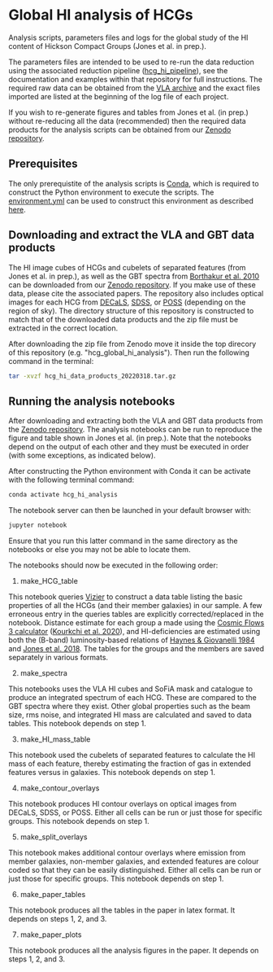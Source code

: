 # Global HI analysis of HCGs

Analysis scripts, parameters files and logs for the global study of the HI content of Hickson Compact Groups (Jones et al. in prep.). 

The parameters files are intended to be used to re-run the data reduction using the associated reduction pipeline ([hcg_hi_pipeline](https://github.com/AMIGA-IAA/hcg_hi_pipeline)), see the documentation and examples within that repository for full instructions. The required raw data can be obtained from the [VLA archive](https://data.nrao.edu/portal) and the exact files imported are listed at the beginning of the log file of each project.

If you wish to re-generate figures and tables from Jones et al. (in prep.) without re-reducing all the data (recommended) then the required data products for the analysis scripts can be obtained from our [Zenodo repository](https://zenodo.org/record/6368247). 

## Prerequisites

The only prerequistite of the analysis scripts is [Conda](https://docs.conda.io/en/latest/), which is required to construct the Python environment to execute the scripts. The [environment.yml](https://github.com/AMIGA-IAA/hcg_global_hi_analysis/blob/master/environment.yml) can be used to construct this environment as described [here](https://docs.conda.io/projects/conda/en/latest/user-guide/tasks/manage-environments.html#creating-an-environment-from-an-environment-yml-file).

## Downloading and extract the VLA and GBT data products

The HI image cubes of HCGs and cubelets of separated features (from Jones et al. in prep.), as well as the GBT spectra from [Borthakur et al. 2010](https://ui.adsabs.harvard.edu/abs/2010ApJ...710..385B/abstract) can be downloaded from our [Zenodo repository](https://zenodo.org/record/6368247). If you make use of these data, please cite the associated papers. The repository also includes optical images for each HCG from [DECaLS](https://www.legacysurvey.org/decamls/), [SDSS](http://skyserver.sdss.org), or [POSS](https://stdatu.stsci.edu/cgi-bin/dss_form) (depending on the region of sky). The directory structure of this repository is constructed to match that of the downloaded data products and the zip file must be extracted in the correct location. 

After downloading the zip file from Zenodo move it inside the top direcory of this repository (e.g. "hcg\_global\_hi\_analysis"). Then run the following command in the terminal:

```bash
tar -xvzf hcg_hi_data_products_20220318.tar.gz
```

## Running the analysis notebooks

After downloading and extracting both the VLA and GBT data products from the [Zenodo repository](https://zenodo.org/record/6368247). The analysis notebooks can be run to reproduce the figure and table shown in Jones et al. (in prep.). Note that the notebooks depend on the output of each other and they must be executed in order (with some exceptions, as indicated below).

After constructing the Python environment with Conda it can be activate with the following terminal command:

```bash
conda activate hcg_hi_analysis
```

The notebook server can then be launched in your default browser with:

```bash
jupyter notebook
```

Ensure that you run this latter command in the same directory as the notebooks or else you may not be able to locate them.

The notebooks should now be executed in the following order:

1. make\_HCG\_table

This notebook queries [Vizier](https://vizier.u-strasbg.fr/viz-bin/VizieR) to construct a data table listing the basic properties of all the HCGs (and their member galaxies) in our sample. A few erroneous entry in the queries tables are explicitly corrected/replaced in the notebook. Distance estimate for each group a made using the [Cosmic Flows 3 calculator](https://github.com/quatrope/pycf3) ([Kourkchi et al. 2020](https://ui.adsabs.harvard.edu/abs/2020AJ....159...67K/abstract)), and HI-deficiencies are estimated using both the (B-band) luminosity-based relations of [Haynes & Giovanelli 1984](https://ui.adsabs.harvard.edu/abs/1984AJ.....89..758H/abstract) and [Jones et al. 2018](https://ui.adsabs.harvard.edu/abs/2018A%26A...609A..17J/abstract). The tables for the groups and the members are saved separately in various formats.

2. make\_spectra

This notebooks uses the VLA HI cubes and SoFiA mask and catalogue to produce an integrated spectrum of each HCG. These are compared to the GBT spectra where they exist. Other global properties such as the beam size, rms noise, and integrated HI mass are calculated and saved to data tables. This notebook depends on step 1.

3. make\_HI\_mass\_table

This notebook used the cubelets of separated features to calculate the HI mass of each feature, thereby estimating the fraction of gas in extended features versus in galaxies. This notebook depends on step 1.

4. make\_contour\_overlays

This notebook produces HI contour overlays on optical images from DECaLS, SDSS, or POSS. Either all cells can be run or just those for specific groups. This notebook depends on step 1.

5. make\_split\_overlays

This notebook makes additional contour overlays where emission from member galaxies, non-member galaxies, and extended features are colour coded so that they can be easily distinguished. Either all cells can be run or just those for specific groups. This notebook depends on step 1.

6. make\_paper\_tables

This notebook produces all the tables in the paper in latex format. It depends on steps 1, 2, and 3.

7. make\_paper\_plots

This notebook produces all the analysis figures in the paper. It depends on steps 1, 2, and 3.
